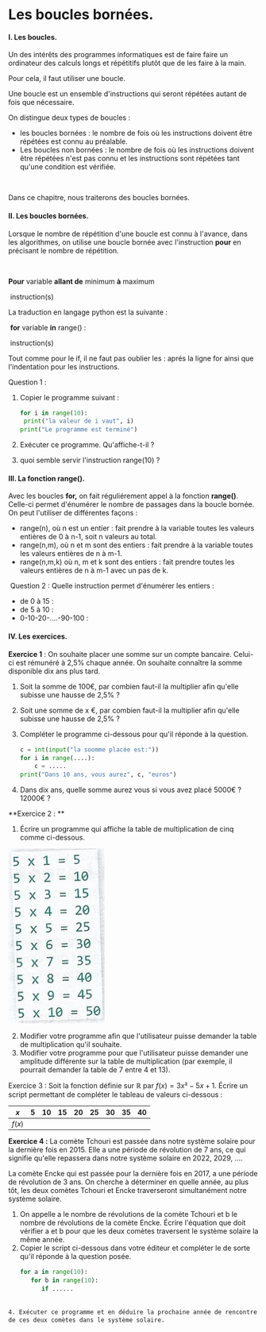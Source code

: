 # Les boucles bornées.

#### I. Les boucles.

Un des intérêts des programmes informatiques est de faire faire un ordinateur des calculs longs et répétitifs plutôt que de les faire à la main. 	

Pour cela, il faut utiliser une boucle. 

Une boucle est un ensemble d'instructions qui seront répétées autant de fois que nécessaire.

On distingue deux types de boucles :

- les boucles bornées : le nombre de fois où les instructions doivent être répétées est connu au préalable.
- Les boucles non bornées : le nombre de fois où les instructions doivent être répétées n'est pas connu et les instructions sont répétées tant qu'une condition est vérifiée.  	

​	

Dans ce chapitre, nous traiterons des boucles bornées. 



#### II. Les boucles bornées.

Lorsque le nombre de répétition d'une boucle est connu à l'avance, dans les algorithmes,  on utilise une boucle bornée avec l'instruction **pour** en précisant le nombre de répétition.  		

​	

**Pour** variable **allant de** minimum **à** maximum

​	instruction(s)



La traduction en langage python est la suivante :

​	**for** variable **in** range() :

​		instruction(s)



Tout comme pour le if, il ne faut pas oublier les : aprés la ligne for ainsi que l'indentation pour les instructions.



Question 1 :

1. Copier le programme suivant :

   ```python
   for i in range(10):
   	print("la valeur de i vaut", i)
   print("Le programme est terminé")
   ```

2. Exécuter ce programme. Qu'affiche-t-il ?

3. quoi semble servir l'instruction range(10) ? 		

#### III. La fonction range().

Avec les boucles **for,** on fait réguliérement appel à la fonction **range()**. Celle-ci permet d'énumérer le nombre de passages dans la boucle bornée. On peut l'utiliser de différentes façons :

- range(n), où n est un entier :  fait prendre à la variable toutes les valeurs entières de 0 à n-1, soit n valeurs au total.
- range(n,m), où n et m sont des entiers : fait prendre à la variable toutes les valeurs entières de n à m-1.
- range(n,m,k) où n, m et k sont des entiers : fait prendre toutes les valeurs entières de n à m-1 avec un pas de k.  		



​	Question 2 : Quelle instruction permet d'énumérer les entiers :

- de 0 à 15 :  
- de 5 à 10 :
- 0-10-20-....-90-100 : 	



#### IV. Les exercices.

**Exercice 1** : On souhaite placer une somme sur un compte bancaire. Celui-ci est  rémunéré à 2,5% chaque année. On souhaite connaître la somme disponible dix ans plus tard. 

1. Soit la somme de 100€, par combien faut-il la multiplier afin qu'elle subisse une hausse de 2,5% ?

2. Soit une somme de x €, par combien faut-il la multiplier afin qu'elle subisse une hausse de 2,5% ?

3. Compléter le programme  ci-dessous pour qu'il réponde à la question.

   ```python
   c = int(input("la soomme placée est:"))
   for i in range(....):
       c = .....
   print("Dans 10 ans, vous aurez", c, "euros")
   ```

   

4. Dans dix ans, quelle somme aurez vous si vous avez placé 5000€ ? 12000€ ?  



**Exercice 2 : **

1. Écrire un programme qui affiche la table de multiplication de cinq comme ci-dessous. 

![](/Python/IMG/table_multiplication.jpg)

2. Modifier votre programme afin que l'utilisateur puisse demander la table de multiplication qu'il souhaite.
3. Modifier votre programme pour que l'utilisateur puisse demander une amplitude différente sur la table de multiplication (par exemple, il pourrait demander la table de 7 entre 4 et 13).  



Exercice 3 : Soit  la fonction définie sur ℝ par $f(x)=3x²-5x+1$. Écrire un script permettant de compléter le tableau de valeurs ci-dessous : 

| $x$    | 5    | 10   | 15   | 20   | 25   | 30   | 35   | 40   |
| ------ | ---- | ---- | ---- | ---- | ---- | ---- | ---- | ---- |
| $f(x)$ |      |      |      |      |      |      |      |      |



**Exercice 4 :** La comète Tchouri est passée dans notre système solaire pour la dernière fois en 2015. Elle a une période de révolution de 7 ans, ce qui signifie qu'elle repassera dans notre système solaire en 2022, 2029, ….

La comète Encke qui est passée pour la dernière fois en 2017, a  une période de révolution de 3 ans. On cherche à déterminer en quelle année, au plus tôt, les deux comètes Tchouri et Encke traverseront simultanément notre système solaire. 

1. On appelle a le nombre de révolutions de la comète Tchouri et b le nombre de révolutions de la comète Encke. Écrire l'équation que doit vérifier a et b pour que les deux comètes traversent le système solaire la même année.
2. Copier le script ci-dessous dans votre éditeur et compléter le de sorte qu'il réponde à la question posée.
   ```python
   for a in range(10):
      for b in range(10):
         if ......
  ```

4. Exécuter ce programme et en déduire la prochaine année de rencontre de ces deux comètes dans le système solaire.
